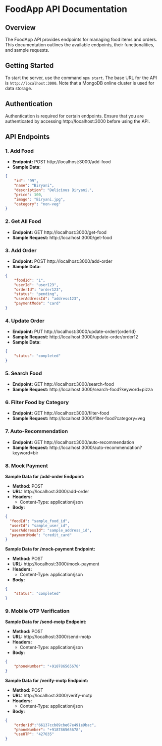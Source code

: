 # FoodApp API Documentation

## Overview

The FoodApp API provides endpoints for managing food items and orders. This documentation outlines the available endpoints, their functionalities, and sample requests.

## Getting Started

To start the server, use the command `npm start`. The base URL for the API is `http://localhost:3000`. 
Note that a MongoDB online cluster is used for data storage.

## Authentication

Authentication is required for certain endpoints. Ensure that you are authenticated by accessing http://localhost:3000 before using the API.

## API Endpoints

### 1. Add Food

- **Endpoint:** POST http://localhost:3000/add-food
- **Sample Data:**
```json
{
    "id": "99",
    "name": "Biryani",
    "description": "Delicious Biryani.",
    "price": 100,
    "image": "Biryani.jpg",
    "category": "non-veg"
}
```

### 2. Get All Food

- **Endpoint:** GET http://localhost:3000/get-food
- **Sample Request:** http://localhost:3000/get-food

### 3. Add Order

- **Endpoint:** POST http://localhost:3000/add-order
- **Sample Data:**
```json
{
    "foodId": "1",
    "userId": "user123",
    "orderId": "order123",
    "status": "pending",
    "userAddressId": "address123",
    "paymentMode": "card"
}
```

### 4. Update Order

- **Endpoint:** PUT http://localhost:3000/update-order/{orderId}
- **Sample Request:** http://localhost:3000/update-order/order12
- **Sample Data:**
```json
{
    "status": "completed"
}
```

### 5. Search Food

- **Endpoint:** GET http://localhost:3000/search-food
- **Sample Request:** http://localhost:3000/search-food?keyword=pizza

### 6. Filter Food by Category

- **Endpoint:** GET http://localhost:3000/filter-food
- **Sample Request:** http://localhost:3000/filter-food?category=veg

### 7. Auto-Recommendation

- **Endpoint:** GET http://localhost:3000/auto-recommendation
- **Sample Request:** http://localhost:3000/auto-recommendation?keyword=bir

### 8. Mock Payment

**Sample Data for /add-order Endpoint:**

- **Method:** POST
- **URL:** http://localhost:3000/add-order
- **Headers:**
  - Content-Type: application/json
- **Body:**
```json
{
  "foodId": "sample_food_id",
  "userId": "sample_user_id",
  "userAddressId": "sample_address_id",
  "paymentMode": "credit_card"
}
```

**Sample Data for /mock-payment Endpoint:**

- **Method:** POST
- **URL:** http://localhost:3000/mock-payment
- **Headers:**
  - Content-Type: application/json
- **Body:**
```json
{
    "status": "completed"
}
```
### 9. Mobile OTP Verification 

**Sample Data for /send-motp Endpoint:**

- **Method:** POST
- **URL:** http://localhost:3000/send-motp
- **Headers:**
  - Content-Type: application/json
- **Body:**
```json
{
    "phoneNumber": "+918786565678"
}
```

**Sample Data for /verify-motp Endpoint:**

- **Method:** POST
- **URL:** http://localhost:3000/verify-motp
- **Headers:**
  - Content-Type: application/json
- **Body:**
```json
{
    "orderId":"66137ccb89cbe67e491e9bac",
    "phoneNumber": "+918786565678",
    "useOTP": "427035"
}
```
